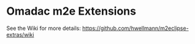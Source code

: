 # Omadac m2e Extensions

See the Wiki for more details:
https://github.com/hwellmann/m2eclipse-extras/wiki
